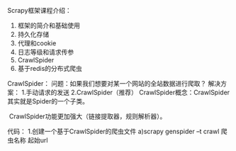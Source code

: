 Scrapy框架课程介绍：

1.   框架的简介和基础使用
2.   持久化存储
3.   代理和cookie
4.   日志等级和请求传参
5.   CrawlSpider
6.   基于redis的分布式爬虫



CrawlSpider：
问题：如果我们想要对某一个网站的全站数据进行爬取？
解决方案：
1.手动请求的发送
2.CrawlSpider（推荐）
CrawlSpider概念：CrawlSpider其实就是Spider的一个子类。

​								CrawlSpider功能更加强大（链接提取器，规则解析器）。

代码：
1.创建一个基于CrawlSpider的爬虫文件
a)scrapy genspider –t crawl 爬虫名称  起始url




